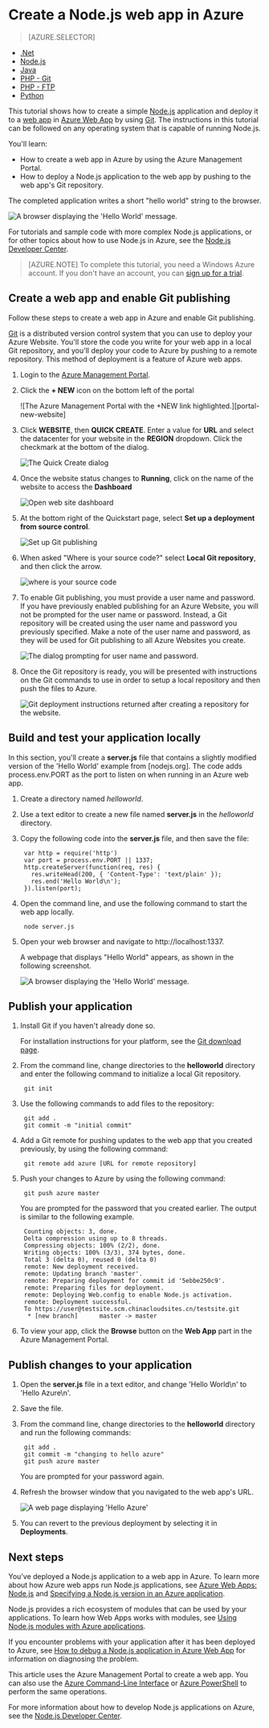 <properties
	pageTitle="Create a Node.js web app in Azure | Windows Azure"
	description="Learn how to deploy a Node.js application to a web app in Azure."
	services="app-service\web"
	documentationCenter="nodejs"
	authors="rmcmurray"
	manager="wpickett"
	editor=""/>

<tags
	ms.service="app-service-web"
	ms.date="02/04/2016"
	wacn.date=""/>

# Create a Node.js web app in Azure

> [AZURE.SELECTOR]
- [.Net](/documentation/articles/web-sites-dotnet-get-started)
- [Node.js](/documentation/articles/web-sites-nodejs-develop-deploy-mac)
- [Java](/documentation/articles/web-sites-java-get-started)
- [PHP - Git](/documentation/articles/web-sites-php-mysql-deploy-use-git)
- [PHP - FTP](/documentation/articles/web-sites-php-mysql-deploy-use-ftp)
- [Python](/documentation/articles/web-sites-python-ptvs-django-mysql)

This tutorial shows how to create a simple [Node.js](http://nodejs.org) application and deploy it to a [web app](/home/features/web-site) in [Azure Web App](/documentation/services/web-sites) by using [Git](http://git-scm.com). The instructions in this tutorial can be followed on any operating system that is capable of running Node.js.

You'll learn:

* How to create a web app in Azure by using the Azure Management Portal.
* How to deploy a Node.js application to the web app by pushing to the web app's Git repository.

The completed application writes a short "hello world" string to the browser.

![A browser displaying the 'Hello World' message.][helloworld-completed]

For tutorials and sample code with more complex Node.js applications, or for other topics about how to use Node.js in Azure, see the [Node.js Developer Center](/develop/nodejs/).

> [AZURE.NOTE]
> To complete this tutorial, you need a Windows Azure account. If you don't have an account, you can [sign up for a trial](/pricing/1rmb-trial/?WT.mc_id=A261C142F).

## Create a web app and enable Git publishing

Follow these steps to create a web app in Azure and enable Git publishing. 

[Git](http://git-scm.com/) is a distributed version control system that you can use to deploy your Azure Website. You'll store the code you write for your web app in a local Git repository, and you'll deploy your code to Azure by pushing to a remote repository. This method of deployment is a feature of Azure web apps.  

1. Login to the [Azure Management Portal].

2. Click the **+ NEW** icon on the bottom left of the portal

    ![The Azure Management Portal with the +NEW link highlighted.][portal-new-website]

3. Click **WEBSITE**, then **QUICK CREATE**. Enter a value for **URL** and select the datacenter for your website in the **REGION** dropdown. Click the checkmark at the bottom of the dialog.

    ![The Quick Create dialog][portal-quick-create]

4. Once the website status changes to **Running**, click on the name of the website to access the **Dashboard**

	![Open web site dashboard][go-to-dashboard]

6. At the bottom right of the Quickstart page, select **Set up a deployment from source control**.

	![Set up Git publishing][setup-git-publishing]

6. When asked "Where is your source code?" select **Local Git repository**, and then click the arrow.

	![where is your source code][where-is-code]

7. To enable Git publishing, you must provide a user name and password. If you have previously enabled publishing for an Azure Website, you will not be prompted for the user name or password. Instead, a Git repository will be created using the user name and password you previously specified. Make a note of the user name and password, as they will be used for Git publishing to all Azure Websites you create.

	![The dialog prompting for user name and password.][portal-git-username-password]

8. Once the Git repository is ready, you will be presented with instructions on the Git commands to use in order to setup a local repository and then push the files to Azure.

	![Git deployment instructions returned after creating a repository for the website.][git-instructions]

## Build and test your application locally

In this section, you'll create a **server.js** file that contains a slightly modified version of the 'Hello World' example from [nodejs.org]. The code adds process.env.PORT as the port to listen on when running in an Azure web app.

1. Create a directory named *helloworld*.

2. Use a text editor to create a new file named **server.js** in the *helloworld* directory.

2. Copy the following code into the **server.js** file, and then save the file:

        var http = require('http')
        var port = process.env.PORT || 1337;
        http.createServer(function(req, res) {
          res.writeHead(200, { 'Content-Type': 'text/plain' });
          res.end('Hello World\n');
        }).listen(port);

3. Open the command line, and use the following command to start the web app locally.

        node server.js

4. Open your web browser and navigate to http://localhost:1337. 

	A webpage that displays "Hello World" appears, as shown in the following screenshot.

    ![A browser displaying the 'Hello World' message.][helloworld-localhost]

## Publish your application

1. Install Git if you haven't already done so.

	For installation instructions for your platform, see the [Git download page](http://git-scm.com/download).

1. From the command line, change directories to the **helloworld** directory and enter the following command to initialize a local Git repository.

		git init


2. Use the following commands to add files to the repository:

		git add .
		git commit -m "initial commit"

3. Add a Git remote for pushing updates to the web app that you created previously, by using the following command:

		git remote add azure [URL for remote repository]

4. Push your changes to Azure by using the following command:

		git push azure master

	You are prompted for the password that you created earlier. The output is similar to the following example.

		Counting objects: 3, done.
		Delta compression using up to 8 threads.
		Compressing objects: 100% (2/2), done.
		Writing objects: 100% (3/3), 374 bytes, done.
		Total 3 (delta 0), reused 0 (delta 0)
		remote: New deployment received.
		remote: Updating branch 'master'.
		remote: Preparing deployment for commit id '5ebbe250c9'.
		remote: Preparing files for deployment.
		remote: Deploying Web.config to enable Node.js activation.
		remote: Deployment successful.
		To https://user@testsite.scm.chinacloudsites.cn/testsite.git
		 * [new branch]      master -> master

5. To view your app, click the **Browse** button on the **Web App** part in the Azure Management Portal.

## Publish changes to your application

1. Open the **server.js** file in a text editor, and change 'Hello World\n' to 'Hello Azure\n'. 

2. Save the file.

2. From the command line, change directories to the **helloworld** directory and run the following commands:

		git add .
		git commit -m "changing to hello azure"
		git push azure master

	You are prompted for your password again.

3. Refresh the browser window that you navigated to the web app's URL.

	![A web page displaying 'Hello Azure'][helloworld-completed]
4. You can revert to the previous deployment by selecting it in **Deployments**.

## Next steps

You've deployed a Node.js application to a web app in Azure. To learn more about how Azure web apps run Node.js applications, see [Azure Web Apps: Node.js](http://blogs.msdn.com/b/silverlining/archive/2012/06/14/windows-azure-websites-node-js.aspx) and [Specifying a Node.js version in an Azure application](/documentation/articles/nodejs-specify-node-version-azure-apps).

Node.js provides a rich ecosystem of modules that can be used by your applications. To learn how Web Apps works with modules, see [Using Node.js modules with Azure applications](/documentation/articles/nodejs-use-node-modules-azure-apps).

If you encounter problems with your application after it has been deployed to Azure, see [How to debug a Node.js application in Azure Web App](/documentation/articles/web-sites-nodejs-debug) for information on diagnosing the problem.

This article uses the Azure Management Portal to create a web app. You can also use the [Azure Command-Line Interface](/documentation/articles/xplat-cli-install) or [Azure PowerShell](/documentation/articles/powershell-install-configure) to perform the same operations.

For more information about how to develop Node.js applications on Azure, see the [Node.js Developer Center](/develop/nodejs/).

[Azure Management Portal]: http://manage.windowsazure.cn
[Azure Command-Line Tools for Mac and Linux]: /documentation/articles/xplat-cli-install
[Azure PowerShell]: /documentation/articles/powershell-install-configure
[portal-new- Website]: ./media/web-sites-nodejs-develop-deploy-mac/plus-new.png
[portal-git-username-password]: ./media/web-sites-nodejs-develop-deploy-mac/git-deployment-credentials.png
[git-instructions]: ./media/web-sites-nodejs-develop-deploy-mac/git-instructions.png
[git-deployments-first]: ./media/web-sites-nodejs-develop-deploy-mac/git_deployments_first.png
[git-deployments-second]: ./media/web-sites-nodejs-develop-deploy-mac/git_deployments_second.png
[where-is-code]: ./media/web-sites-nodejs-develop-deploy-mac/where_is_code.png
[helloworld-completed]: ./media/web-sites-nodejs-develop-deploy-mac/helloazure.png
[helloworld-localhost]: ./media/web-sites-nodejs-develop-deploy-mac/helloworldlocal.png
[portal-quick-create]: ./media/web-sites-nodejs-develop-deploy-mac/create-quick-website.png
[portal-quick-create2]: ./media/web-sites-nodejs-develop-deploy-mac/create-quick-website2.png
[setup-git-publishing]: ./media/web-sites-nodejs-develop-deploy-mac/setup_git_publishing.png
[go-to-dashboard]: ./media/web-sites-nodejs-develop-deploy-mac/go_to_dashboard.png
[deployment-part]: ./media/web-sites-nodejs-develop-deploy-mac/deployment-part.png
[deployment-credentials]: ./media/web-sites-nodejs-develop-deploy-mac/deployment-credentials.png
[git-url]: ./media/web-sites-nodejs-develop-deploy-mac/git-url.png

